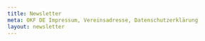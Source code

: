 ```yaml
---
title: Newsletter
meta: OKF DE Impressum, Vereinsadresse, Datenschutzerklärung
layout: newsletter
---
```

